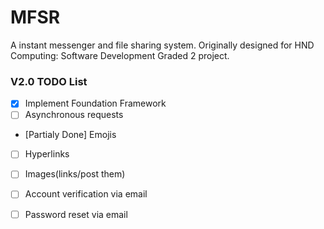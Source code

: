 # MFSR
A instant messenger and file sharing system. Originally designed for HND Computing: Software Development Graded 2 project. 

### V2.0 TODO List

- [x] Implement Foundation Framework
- [ ] Asynchronous requests
- [Partialy Done] Emojis 
- [ ] Hyperlinks
- [ ] Images(links/post them)
- [ ] Account verification via email
- [ ] Password reset via email



